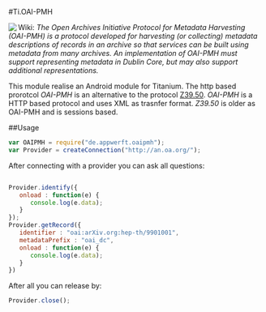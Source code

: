 #Ti.OAI-PMH

<img src="http://www.openarchives.org/images/OA200.gif" align="left"/>Wiki: *The Open Archives Initiative Protocol for Metadata Harvesting (OAI-PMH) is a protocol developed for harvesting (or collecting) metadata descriptions of records in an archive so that services can be built using metadata from many archives. An implementation of OAI-PMH must support representing metadata in Dublin Core, but may also support additional representations.*

This module realise an Android module for Titanium. The http based prorotcol *OAI-PMH* is an alternative to the protocol [Z39.50](https://en.wikipedia.org/wiki/Z39.50). *OAI-PMH* is a HTTP based protocol and uses XML as trasnfer format. *Z39.50* is older as OAI-PMH and is sessions based. 

##Usage

```javascript
var OAIPMH = require("de.appwerft.oaipmh");
var Provider = createConnection("http://an.oa.org/");
```
After connecting with a provider you can ask all questions:

```javascript

Provider.identify({
   onload : function(e) {
      console.log(e.data);
   }
});
Provider.getRecord({
   identifier : "oai:arXiv.org:hep-th/9901001",
   metadataPrefix : "oai_dc",
   onload : function(e) {
      console.log(e.data);
   }
})
```
After all you can release by:
```javascript
Provider.close();
```
